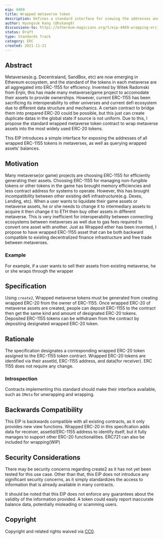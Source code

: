 ```yaml
---
eip: 4469
title: Wrapped metaverse token
description: Defines a standard interface for viewing the addresses and balances of wrapped metaverse tokens.
author: Hyungsuk Kang (@hskang9)
discussions-to: https://ethereum-magicians.org/t/eip-4469-wrapping-erc1155-into-erc20s/7516
status: Draft
type: Standards Track
category: ERC
created: 2021-11-21
---
```


## Abstract

Metaverses(e.g. Decentraland, SandBox, etc) are now emerging in Ethereum ecosystem, and the standard of the tokens in each metaverse are all aggregated into ERC-1155 for efficiency.
Invented by Witek Radomski from Enjin, this has made many metaverse/game project to accomodate their assets to provide ownerships. 
However, current ERC-1155 has been sacrificing its interoperability to other universes and current defi ecosystem due to different data structure and mechanics. A certain contract to bridge them into prepared ERC-20 could be possible, but this just can create duplicate datas in the global state if source is not uniform. Due to this, I propose the standard wrapped metaverse token contract to wrap metaverse assets into the most widely used ERC-20 tokens. 

This EIP introduces a simple interface for exposing the addresses of all wrapped ERC-1155 tokens in metaverses, as well as querying wrapped assets' balances.

## Motivation
Many metaverse(or game) projects are choosing ERC-1155 for efficiently generating their assets. Choosing ERC-1155 for managing non-fungible tokens or other tokens in the game has brought memory efficiencies and less contract address for systems to operate. However, this has brought incompatibility between other existing defi infrastructure(e.g. Dexes, Lending, etc). When a user wants to liquidate their game assets or metaverse assets, he or she needs to change it to intermediary assets to acquire it then change it to ETH then buy other assets in different metaverse. This is very inefficient for interoperability between connecting ecosystems between metaverses as well due to gas fees required to convert one asset with another. Just as Wrapped ether has been invented, I propose to have wrapped ERC-1155 asset that can be both backward compatible to existing decentralized finance infrastructure and free trade between metaverses.

### Example

For example, if a user wants to sell their assets from existing metaverse, he or she wraps through the wrapper 

## Specification
Using `create2`, Wrapped metaverse tokens must be generated from creating wrapped ERC-20 from the owner of ERC-1155.
Once wrapped ERC-20 of metaverse assets are created, people can deposit ERC-1155 to the contract then get the same kind and amount of designated ERC-20 tokens.
Deposited ERC-1155 tokens can be withdrawn from the contract by depositing designated wrapped ERC-20 token. 


## Rationale
The specification designates a corresponding wrapped ERC-20 token assigned to the ERC-1155 token contract.
Wrapped ERC-20 tokens are identified via their assetId, ERC-1155 address, and data(for receiver).
ERC 1155 does not require any change.

### Introspection

Contracts implementing this standard should make their interface available, such as `IMeta` for unwrapping and wrapping.

## Backwards Compatibility

This EIP is backwards compatible with all existing contracts, as it only provides new view functions. Wrapped ERC-20 in this specifcation adds data for receiver, assetId/ERC-1155 address to identify itself, but it fully manages to support other ERC-20 functionalities. ERC721 can also be included for wrapping(WIP)

## Security Considerations

There may be security concerns regarding create2 as it has not yet been tested for this use case.
Other than that, this EIP does not introduce any significant security concerns, as it simply standardizes the access to information that is already available in many contracts.

It should be noted that this EIP does not enforce any guarantees about the validity of the information provided. A token could easily report inaccurate balance data, potentially misleading or scamming users.

## Copyright
Copyright and related rights waived via [CC0](https://creativecommons.org/publicdomain/zero/1.0/).